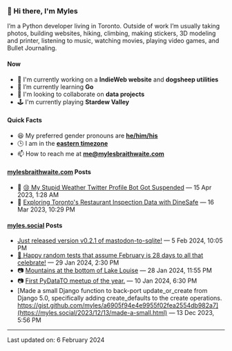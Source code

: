 ### 👋 Hi there, I'm Myles

I’m a Python developer living in Toronto. Outside of work I’m usually taking photos, building websites, hiking, climbing, making stickers, 3D modeling and printer, listening to music, watching movies, playing video games, and Bullet Journaling.

#### Now

-   🔭 I'm currently working on a **IndieWeb website** and **dogsheep utilities**
-   🌱 I’m currently learning **Go**
-   👯 I'm looking to collaborate on **data projects**
-   🕹️ I'm currently playing **Stardew Valley**

#### Quick Facts

-   😆 My preferred gender pronouns are **[he/him/his](https://www.mypronouns.org/he-him)**
-   🕒 I am in the **[eastern timezone](https://time.is/Toronto)**
-   📫 How to reach me at **[me@mylesbraithwaite.com](mailto:me@mylesbraithwaite.com)**

<!--
-   🤔 I’m looking for help with ...
-   💬 Ask me about ...
-   ⚡ Fun fact: ...
-->

#### [mylesbraithwaite.com](https://mylesbraithwaite.com/) Posts
<!-- START: BLOG_POSTS -->
-   📝 [😢 My Stupid Weather Twitter Profile Bot Got Suspended](https://mylesbraithwaite.com/my-stupid-weather-twitter-profile-bot-got-suspended) — 15 Apr 2023, 1:28 AM
-   📝 [Exploring Toronto's Restaurant Inspection Data with DineSafe](https://mylesbraithwaite.com/exploring-torontos-restaurant-inspection-data-with-dinesafe) — 16 Mar 2023, 10:29 PM
<!-- END: BLOG_POSTS -->


#### [myles.social](https://myles.social/) Posts
<!-- START: MICROBLOG_POSTS -->
-   [Just released version v0.2.1 of mastodon-to-sqlite!](https://myles.social/2024/02/05/just-released-a.html) — 5 Feb 2024, 10:05 PM
-   [🎉 Happy random tests that assume February is 28 days to all that celebrate!](https://myles.social/2024/01/29/happy-random-tests.html) — 29 Jan 2024, 2:30 PM
-   📷 [Mountains at the bottom of Lake Louise](https://myles.social/2024/01/28/mountains-at-the.html) — 28 Jan 2024, 11:55 PM
-   📷 [First PyDataTO meetup of the year.](https://myles.social/2024/01/10/first-pydatato-meetup.html) — 10 Jan 2024, 6:30 PM
-   [Made a small Django function to back-port update_or_create from Django 5.0, specifically adding create_defaults to the create operations. https://gist.github.com/myles/a6905f94e4e9955f02fea2554db982a7](https://myles.social/2023/12/13/made-a-small.html) — 13 Dec 2023, 5:56 PM
<!-- END: MICROBLOG_POSTS -->

---

<!-- START: LAST_UPDATED_AT -->
Last updated on: 6 February 2024
<!-- END: LAST_UPDATED_AT -->
